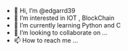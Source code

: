 - 👋 Hi, I’m @edgarrd39
- 👀 I’m interested in IOT , BlockChain
- 🌱 I’m currently learning Python and C
- 💞️ I’m looking to collaborate on ...
- 📫 How to reach me ...

<!---
edgarrd39/edgarrd39 is a ✨ special ✨ repository because its `README.md` (this file) appears on your GitHub profile.
You can click the Preview link to take a look at your changes.
--->
